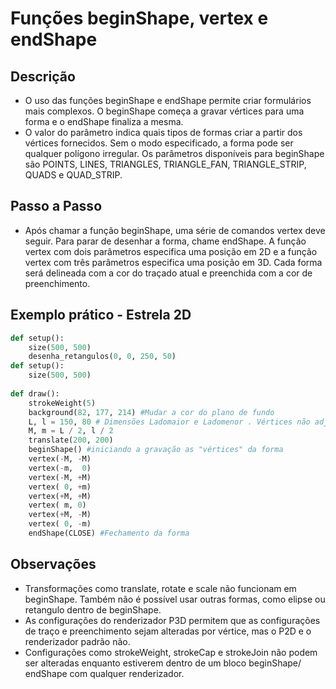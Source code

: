# Funções beginShape, vertex e endShape

## Descrição

+ O uso das funções beginShape e endShape permite criar formulários mais complexos. O beginShape começa a gravar vértices para uma forma e o endShape finaliza a mesma. 
+ O valor do parâmetro indica quais tipos de formas criar a partir dos vértices fornecidos. Sem o modo especificado, a forma pode ser qualquer polígono irregular. Os parâmetros disponíveis para beginShape são POINTS, LINES, TRIANGLES, TRIANGLE_FAN, TRIANGLE_STRIP, QUADS e QUAD_STRIP. 

## Passo a Passo

+ Após chamar a função beginShape, uma série de comandos vertex deve seguir. Para parar de desenhar a forma, chame endShape. A função vertex com dois parâmetros especifica uma posição em 2D e a função vertex com três parâmetros especifica uma posição em 3D. Cada forma será delineada com a cor do traçado atual e preenchida com a cor de preenchimento.

## Exemplo prático - Estrela 2D

```python
def setup():
    size(500, 500)
    desenha_retangulos(0, 0, 250, 50)
def setup():
    size(500, 500)
    
def draw():
    strokeWeight(5)
    background(82, 177, 214) #Mudar a cor do plano de fundo
    L, l = 150, 80 # Dimensões Ladomaior e Ladomenor . Vértices não adjacentes
    M, m = L / 2, l / 2
    translate(200, 200)
    beginShape() #iniciando a gravação as "vértices" da forma
    vertex(-M, -M)
    vertex(-m,  0)
    vertex(-M, +M)
    vertex( 0, +m)
    vertex(+M, +M)
    vertex( m, 0)
    vertex(+M, -M)
    vertex( 0, -m)
    endShape(CLOSE) #Fechamento da forma
```
## Observações
    
+ Transformações como translate, rotate e scale não funcionam em beginShape. Também não é possível usar outras formas, como elipse ou retangulo dentro de beginShape.
+ As configurações do renderizador P3D permitem que as configurações de traço e preenchimento sejam alteradas por vértice, mas o P2D e o renderizador padrão não. 
+ Configurações como strokeWeight, strokeCap e strokeJoin não podem ser alteradas enquanto estiverem dentro de um bloco beginShape/ endShape com qualquer renderizador.

    
    
    
    


